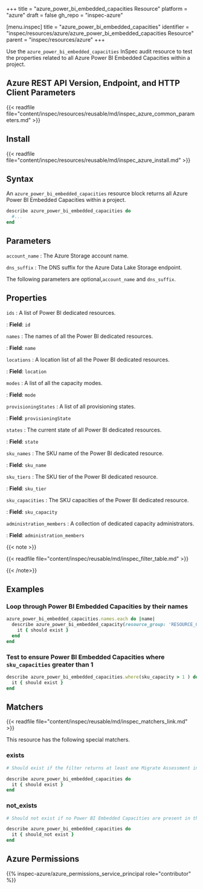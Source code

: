 +++
title = "azure_power_bi_embedded_capacities Resource"
platform = "azure"
draft = false
gh_repo = "inspec-azure"

[menu.inspec]
title = "azure_power_bi_embedded_capacities"
identifier = "inspec/resources/azure/azure_power_bi_embedded_capacities Resource"
parent = "inspec/resources/azure"
+++

Use the `azure_power_bi_embedded_capacities` InSpec audit resource to test the properties related to all Azure Power BI Embedded Capacities within a project.

## Azure REST API Version, Endpoint, and HTTP Client Parameters

{{< readfile file="content/inspec/resources/reusable/md/inspec_azure_common_parameters.md" >}}

## Install

{{< readfile file="content/inspec/resources/reusable/md/inspec_azure_install.md" >}}

## Syntax

An `azure_power_bi_embedded_capacities` resource block returns all Azure Power BI Embedded Capacities within a project.

```ruby
describe azure_power_bi_embedded_capacities do
  #...
end
```

## Parameters

`account_name`
: The Azure Storage account name.

`dns_suffix`
: The DNS suffix for the Azure Data Lake Storage endpoint.

The following parameters are optional,`account_name` and `dns_suffix`.

## Properties

`ids`
: A list of Power BI dedicated resources.

: **Field**: `id`

`names`
: The names of all the Power BI dedicated resources.

: **Field**: `name`

`locations`
: A location list of all the Power BI dedicated resources.

: **Field**: `location`

`modes`
: A list of all the capacity modes.

: **Field**: `mode`

`provisioningStates`
: A list of all provisioning states.

: **Field**: `provisioningState`

`states`
: The current state of all Power BI dedicated resources.

: **Field**: `state`

`sku_names`
: The SKU name of the Power BI dedicated resource.

: **Field**: `sku_name`

`sku_tiers`
: The SKU tier of the Power BI dedicated resource.

: **Field**: `sku_tier`

`sku_capacities`
: The SKU capacities of the Power BI dedicated resource.

: **Field**: `sku_capacity`

`administration_members`
: A collection of dedicated capacity administrators.

: **Field**: `administration_members`

{{< note >}}

{{< readfile file="content/inspec/reusable/md/inspec_filter_table.md" >}}

{{< /note>}}

## Examples

### Loop through Power BI Embedded Capacities by their names

```ruby
azure_power_bi_embedded_capacities.names.each do |name|
  describe azure_power_bi_embedded_capacity(resource_group: 'RESOURCE_GROUP', name: name) do
    it { should exist }
  end
end
```

### Test to ensure Power BI Embedded Capacities where `sku_capacities` greater than 1

```ruby
describe azure_power_bi_embedded_capacities.where(sku_capacity > 1 ) do
  it { should exist }
end
```

## Matchers

{{< readfile file="content/inspec/reusable/md/inspec_matchers_link.md" >}}

This resource has the following special matchers.

### exists

```ruby
# Should exist if the filter returns at least one Migrate Assessment in the project and the resource group.

describe azure_power_bi_embedded_capacities do
  it { should exist }
end
```

### not_exists

```ruby
# Should not exist if no Power BI Embedded Capacities are present in the project and the resource group.

describe azure_power_bi_embedded_capacities do
  it { should_not exist }
end
```

## Azure Permissions

{{% inspec-azure/azure_permissions_service_principal role="contributor" %}}
